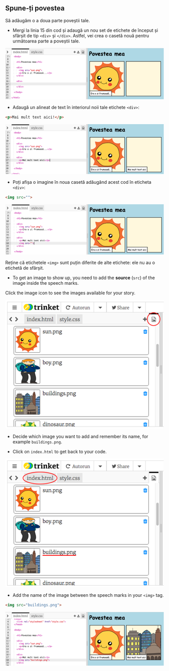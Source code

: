 ## Spune-ți povestea

Să adăugăm o a doua parte poveștii tale.

+ Mergi la linia 15 din cod și adaugă un nou set de etichete de început și sfârșit de tip `<div>` și `</div>`. Astfel, vei crea o casetă nouă pentru următoarea parte a poveștii tale.

![screenshot](images/story-div.png)

+ Adaugă un alineat de text în interiorul noii tale etichete `<div>`:

```html
<p>Mai mult text aici!</p>
```

![screenshot](images/story-paragraph.png)

+ Poți afișa o imagine în noua casetă adăugând acest cod în eticheta `<div>`:

```html
<img src="">
```

![screenshot](images/story-img-tag.png)

Reține că etichetele `<img>` sunt puțin diferite de alte etichete: ele nu au o etichetă de sfârșit.

+ To get an image to show up, you need to add the **source** (`src`) of the image inside the speech marks.

Click the image icon to see the images available for your story.

![screenshot](images/story-see-images.png)

+ Decide which image you want to add and remember its name, for example `buildings.png`.

+ Click on `index.html` to get back to your code.

![screenshot](images/story-image-name.png)

+ Add the name of the image between the speech marks in your `<img>` tag.

```html
<img src="buildings.png">
```

![screenshot](images/story-image-name-add.png)